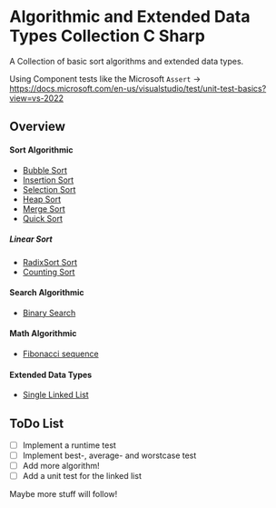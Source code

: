 # Algorithmic and Extended Data Types Collection C Sharp
A Collection of basic sort algorithms and extended data types.

Using Component tests like the Microsoft `Assert` -> https://docs.microsoft.com/en-us/visualstudio/test/unit-test-basics?view=vs-2022

## Overview

#### Sort Algorithmic
- [Bubble Sort](https://github.com/raahed/Algorithmic-and-Extended-Data-Types-Collection-C-Sharp/blob/master/Algorithmic%20Collection/BubbleSort.cs)
- [Insertion Sort](https://github.com/raahed/Algorithmic-and-Extended-Data-Types-Collection-C-Sharp/blob/master/Algorithmic%20Collection/InsertionSort.cs)
- [Selection Sort](https://github.com/raahed/Algorithmic-and-Extended-Data-Types-Collection-C-Sharp/blob/master/Algorithmic%20Collection/SelectionSort.cs)
- [Heap Sort](https://github.com/raahed/Algorithmic-and-Extended-Data-Types-Collection-C-Sharp/blob/master/Algorithmic%20Collection/HeapSort.cs)
- [Merge Sort](https://github.com/raahed/Algorithmic-and-Extended-Data-Types-Collection-C-Sharp/blob/master/Algorithmic%20Collection/MergeSort.cs)
- [Quick Sort](https://github.com/raahed/Algorithmic-and-Extended-Data-Types-Collection-C-Sharp/blob/master/Algorithmic%20Collection/QuickSort.cs)

##### Linear Sort
- [RadixSort Sort](https://github.com/raahed/Algorithmic-and-Extended-Data-Types-Collection-C-Sharp/blob/master/Algorithmic%20Collection/RadixSort.cs)
- [Counting Sort](https://github.com/raahed/Algorithmic-and-Extended-Data-Types-Collection-C-Sharp/blob/master/Algorithmic%20Collection/CountingSort.cs)

#### Search Algorithmic
- [Binary Search](https://github.com/raahed/Algorithmic-and-Extended-Data-Types-Collection-C-Sharp/blob/master/Algorithmic%20Collection/BinarySearch.cs)

#### Math Algorithmic
- [Fibonacci sequence](https://github.com/raahed/Algorithmic-and-Extended-Data-Types-Collection-C-Sharp/blob/master/Algorithmic%20Collection/Fibonacci.cs)

#### Extended Data Types
- [Single Linked List](https://github.com/raahed/Algorithmic-and-Extended-Data-Types-Collection-C-Sharp/blob/master/Extended%20Data%20Types/SingleLinkedList.cs)

## ToDo List
- [ ] Implement a runtime test
- [ ] Implement best-, average- and worstcase test
- [ ] Add more algorithm!
- [ ] Add a unit test for the linked list

Maybe more stuff will follow!
